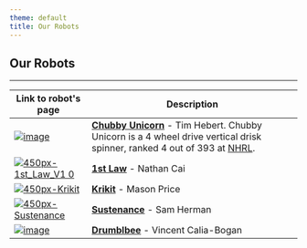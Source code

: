 ```yaml
---
theme: default
title: Our Robots
---
```


## Our Robots
---

| **Link to robot's page** | **Description** |
| --- | --- |
| [![image](https://user-images.githubusercontent.com/120080301/206372708-6b8ac784-ff82-429c-905c-cc3b6f7fbb01.png) ](https://wiki.nhrl.io/wiki/index.php/Chubby_Unicorn) | [**Chubby Unicorn**](https://wiki.nhrl.io/wiki/index.php/Chubby_Unicorn)  - Tim Hebert. Chubby Unicorn is a 4 wheel drive vertical drisk spinner, ranked 4 out of 393 at [NHRL](https://wiki.nhrl.io/wiki/index.php/NHRL:Stats:Active-3lb). |
| [![450px-1st_Law_V1 0](https://user-images.githubusercontent.com/118695279/203150672-d094e81f-0ea1-40d5-86c5-d15bd9b525b1.jpg)](https://wiki.nhrl.io/wiki/index.php/1st_Law)| [**1st Law**](https://wiki.nhrl.io/wiki/index.php/1st_Law) - Nathan Cai |
| [![450px-Krikit](https://user-images.githubusercontent.com/118695279/203150653-71d44141-52a9-41b8-8130-3090139d632e.png)](https://wiki.nhrl.io/wiki/index.php/Krikit)| [**Krikit**](https://wiki.nhrl.io/wiki/index.php/Krikit) - Mason Price |
| [![450px-Sustenance](https://user-images.githubusercontent.com/118695279/203150714-7119e064-387f-4e81-a292-ade189281e6a.jpg)](https://wiki.nhrl.io/wiki/index.php/Sustenance) | [**Sustenance**](https://wiki.nhrl.io/wiki/index.php/Sustenance) - Sam Herman |
| [![image](https://user-images.githubusercontent.com/120080301/209414563-de211ec6-6b5f-4e2a-8613-5dccd9142c70.png)](https://wiki.nhrl.io/wiki/index.php/Drumblbee) | [**Drumblbee**](https://wiki.nhrl.io/wiki/index.php/Drumblbee) - Vincent Calia-Bogan |

